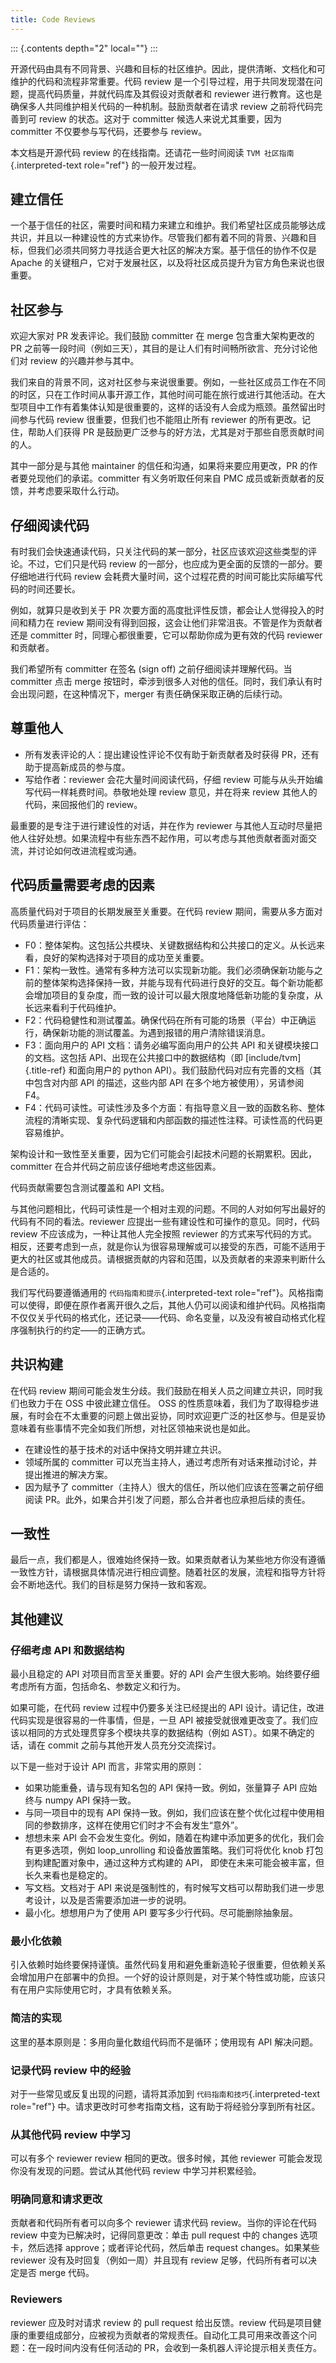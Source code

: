 ```yaml
---
title: Code Reviews
---
```


::: {.contents depth="2" local=""}
:::

开源代码由具有不同背景、兴趣和目标的社区维护。因此，提供清晰、文档化和可维护的代码和流程非常重要。代码 review 是一个引导过程，用于共同发现潜在问题，提高代码质量，并就代码库及其假设对贡献者和 reviewer 进行教育。这也是确保多人共同维护相关代码的一种机制。鼓励贡献者在请求 review 之前将代码完善到可 review 的状态。这对于 committer 候选人来说尤其重要，因为 committer 不仅要参与写代码，还要参与 review。

本文档是开源代码 review 的在线指南。还请花一些时间阅读 `TVM 社区指南`{.interpreted-text
role="ref"} 的一般开发过程。

## 建立信任

一个基于信任的社区，需要时间和精力来建立和维护。我们希望社区成员能够达成共识，并且以一种建设性的方式来协作。尽管我们都有着不同的背景、兴趣和目标，但我们必须共同努力寻找适合更大社区的解决方案。基于信任的协作不仅是 Apache 的关键租户，它对于发展社区，以及将社区成员提升为官方角色来说也很重要。

## 社区参与

欢迎大家对 PR 发表评论。我们鼓励 committer 在 merge 包含重大架构更改的 PR 之前等一段时间（例如三天），其目的是让人们有时间畅所欲言、充分讨论他们对 review 的兴趣并参与其中。

我们来自的背景不同，这对社区参与来说很重要。例如，一些社区成员工作在不同的时区，只在工作时间从事开源工作，其他时间可能在旅行或进行其他活动。在大型项目中工作有着集体认知是很重要的，这样的话没有人会成为瓶颈。虽然留出时间参与代码 review 很重要，但我们也不能阻止所有 reviewer 的所有更改。记住，帮助人们获得 PR 是鼓励更广泛参与的好方法，尤其是对于那些自愿贡献时间的人。

其中一部分是与其他 maintainer 的信任和沟通，如果将来要应用更改，PR 的作者要兑现他们的承诺。committer 有义务听取任何来自 PMC 成员或新贡献者的反馈，并考虑要采取什么行动。

## 仔细阅读代码

有时我们会快速通读代码，只关注代码的某一部分，社区应该欢迎这些类型的评论。不过，它们只是代码 review 的一部分，也应成为更全面的反馈的一部分。要仔细地进行代码 review 会耗费大量时间，这个过程花费的时间可能比实际编写代码的时间还要长。

例如，就算只是收到关于 PR 次要方面的高度批评性反馈，都会让人觉得投入的时间和精力在 review 期间没有得到回报，这会让他们非常沮丧。不管是作为贡献者还是 committer 时，同理心都很重要，它可以帮助你成为更有效的代码 reviewer 和贡献者。

我们希望所有 committer 在签名 (sign off) 之前仔细阅读并理解代码。当 committer 点击 merge 按钮时，牵涉到很多人对他的信任。同时，我们承认有时会出现问题，在这种情况下，merger 有责任确保采取正确的后续行动。

## 尊重他人

-   所有发表评论的人：提出建设性评论不仅有助于新贡献者及时获得 PR，还有助于提高新成员的参与度。
-   写给作者：reviewer 会花大量时间阅读代码，仔细 review 可能与从头开始编写代码一样耗费时间。恭敬地处理 review 意见，并在将来 review 其他人的代码，来回报他们的 review。

最重要的是专注于进行建设性的对话，并在作为 reviewer 与其他人互动时尽量把他人往好处想。如果流程中有些东西不起作用，可以考虑与其他贡献者面对面交流，并讨论如何改进流程或沟通。

## 代码质量需要考虑的因素

高质量代码对于项目的长期发展至关重要。在代码 review 期间，需要从多方面对代码质量进行评估：

-   F0：整体架构。这包括公共模块、关键数据结构和公共接口的定义。从长远来看，良好的架构选择对于项目的成功至关重要。
-   F1：架构一致性。通常有多种方法可以实现新功能。我们必须确保新功能与之前的整体架构选择保持一致，并能与现有代码进行良好的交互。每个新功能都会增加项目的复杂度，而一致的设计可以最大限度地降低新功能的复杂度，从长远来看利于代码维护。
-   F2：代码稳健性和测试覆盖。确保代码在所有可能的场景（平台）中正确运行，确保新功能的测试覆盖。为遇到报错的用户清除错误消息。
-   F3：面向用户的 API 文档：请务必编写面向用户的公共 API 和关键模块接口的文档。这包括 API、出现在公共接口中的数据结构（即 [include/tvm]{.title-ref} 和面向用户的 python API）。我们鼓励代码对应有完善的文档（其中包含对内部 API 的描述，这些内部 API 在多个地方被使用），另请参阅 F4。
-   F4：代码可读性。可读性涉及多个方面：有指导意义且一致的函数名称、整体流程的清晰实现、复杂代码逻辑和内部函数的描述性注释。可读性高的代码更容易维护。

架构设计和一致性至关重要，因为它们可能会引起技术问题的长期累积。因此，committer 在合并代码之前应该仔细地考虑这些因素。

代码贡献需要包含测试覆盖和 API 文档。

与其他问题相比，代码可读性是一个相对主观的问题。不同的人对如何写出最好的代码有不同的看法。reviewer 应提出一些有建设性和可操作的意见。同时，代码 review 不应该成为，一种让其他人完全按照 reviewer 的方式来写代码的方式。相反，还要考虑到一点，就是你认为很容易理解或可以接受的东西，可能不适用于更大的社区或其他成员。请根据贡献的内容和范围，以及贡献者的来源来判断什么是合适的。

我们写代码要遵循通用的 `代码指南和提示`{.interpreted-text role="ref"}。风格指南可以使得，即便在原作者离开很久之后，其他人仍可以阅读和维护代码。风格指南不仅仅关乎代码的格式化，还记录——代码、命名变量，以及没有被自动格式化程序强制执行的约定——的正确方式。

## 共识构建

在代码 review 期间可能会发生分歧。我们鼓励在相关人员之间建立共识，同时我们也致力于在 OSS 中彼此建立信任。 OSS 的性质意味着，我们为了取得稳步进展，有时会在不太重要的问题上做出妥协，同时欢迎更广泛的社区参与。但是妥协意味着有些事情不完全如我们所想，对社区领袖来说也是如此。

-   在建设性的基于技术的对话中保持文明并建立共识。
-   领域所属的 committer 可以充当主持人，通过考虑所有对话来推动讨论，并提出推进的解决方案。
-   因为赋予了 committer（主持人）很大的信任，所以他们应该在签署之前仔细阅读 PR。此外，如果合并引发了问题，那么合并者也应承担后续的责任。

## 一致性

最后一点，我们都是人，很难始终保持一致。如果贡献者认为某些地方你没有遵循一致性方针，请根据具体情况进行相应调整。随着社区的发展，流程和指导方针将会不断地迭代。我们的目标是努力保持一致和客观。

## 其他建议

### 仔细考虑 API 和数据结构

最小且稳定的 API 对项目而言至关重要。好的 API 会产生很大影响。始终要仔细考虑所有方面，包括命名、参数定义和行为。

如果可能，在代码 review 过程中仍要多关注已经提出的 API 设计。请记住，改进代码实现是很容易的一件事情，但是，一旦 API 被接受就很难更改变了。我们应该以相同的方式处理贯穿多个模块共享的数据结构（例如 AST）。如果不确定的话，请在 commit 之前与其他开发人员充分交流探讨。

以下是一些对于设计 API 而言，非常实用的原则：

-   如果功能重叠，请与现有知名包的 API 保持一致。例如，张量算子 API 应始终与 numpy API 保持一致。
-   与同一项目中的现有 API 保持一致。例如，我们应该在整个优化过程中使用相同的参数排序，这样在使用它们时才不会有发生“意外”。
-   想想未来 API 会不会发生变化。例如，随着在构建中添加更多的优化，我们会有更多选项，例如 loop_unrolling 和设备放置策略。我们可将优化 knob 打包到构建配置对象中，通过这种方式构建的 API， 即使在未来可能会被丰富，但长久来看也是稳定的。
-   写文档。文档对于 API 来说是强制性的，有时候写文档可以帮助我们进一步思考设计，以及是否需要添加进一步的说明。
-   最小化。想想用户为了使用 API 要写多少行代码。尽可能删除抽象层。

### 最小化依赖

引入依赖时始终要保持谨慎。虽然代码复用和避免重新造轮子很重要，但依赖关系会增加用户在部署中的负担。一个好的设计原则是，对于某个特性或功能，应该只有在用户实际使用它时，才具有依赖关系。

### 简洁的实现

这里的基本原则是：多用向量化数组代码而不是循环；使用现有 API 解决问题。

### 记录代码 review 中的经验

对于一些常见或反复出现的问题，请将其添加到 `代码指南和技巧`{.interpreted-text role="ref"} 中。请求更改时可参考指南文档，这有助于将经验分享到所有社区。

### 从其他代码 review 中学习

可以有多个 reviewer review 相同的更改。很多时候，其他 reviewer 可能会发现你没有发现的问题。尝试从其他代码 review 中学习并积累经验。

### 明确同意和请求更改

贡献者和代码所有者可以向多个 reviewer 请求代码 review。当你的评论在代码 review 中变为已解决时，记得同意更改：单击 pull request 中的 changes 选项卡，然后选择 approve；或者评论代码，然后单击 request changes。如果某些 reviewer 没有及时回复（例如一周）并且现有 review 足够，代码所有者可以决定是否 merge 代码。

### Reviewers

reviewer 应及时对请求 review 的 pull request 给出反馈。review 代码是项目健康的重要组成部分，应被视为贡献者的常规责任。自动化工具可用来改善这个问题：在一段时间内没有任何活动的 PR，会收到一条机器人评论提示相关责任方。